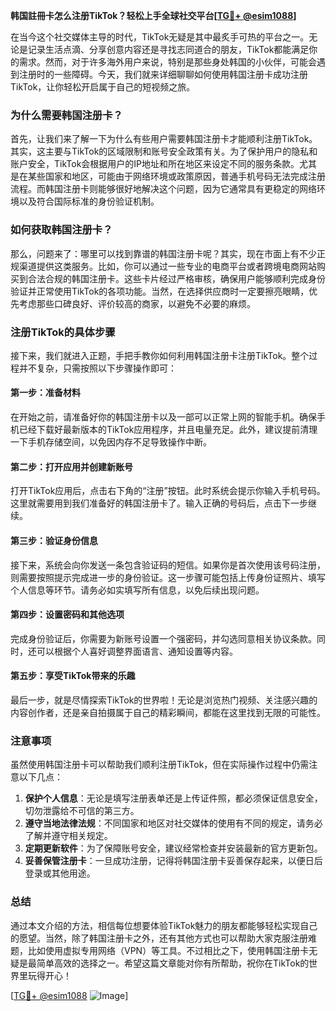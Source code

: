 **韩国註冊卡怎么注册TikTok？轻松上手全球社交平台[[TG💪+ @esim1088](https://t.me/s/esim1088)]**

在当今这个社交媒体主导的时代，TikTok无疑是其中最炙手可热的平台之一。无论是记录生活点滴、分享创意内容还是寻找志同道合的朋友，TikTok都能满足你的需求。然而，对于许多海外用户来说，特别是那些身处韩国的小伙伴，可能会遇到注册时的一些障碍。今天，我们就来详细聊聊如何使用韩国注册卡成功注册TikTok，让你轻松开启属于自己的短视频之旅。

### 为什么需要韩国注册卡？

首先，让我们来了解一下为什么有些用户需要韩国注册卡才能顺利注册TikTok。其实，这主要与TikTok的区域限制和账号安全政策有关。为了保护用户的隐私和账户安全，TikTok会根据用户的IP地址和所在地区来设定不同的服务条款。尤其是在某些国家和地区，可能由于网络环境或政策原因，普通手机号码无法完成注册流程。而韩国注册卡则能够很好地解决这个问题，因为它通常具有更稳定的网络环境以及符合国际标准的身份验证机制。

### 如何获取韩国注册卡？

那么，问题来了：哪里可以找到靠谱的韩国注册卡呢？其实，现在市面上有不少正规渠道提供这类服务。比如，你可以通过一些专业的电商平台或者跨境电商网站购买到合法合规的韩国注册卡。这些卡片经过严格审核，确保用户能够顺利完成身份验证并正常使用TikTok的各项功能。当然，在选择供应商时一定要擦亮眼睛，优先考虑那些口碑良好、评价较高的商家，以避免不必要的麻烦。

### 注册TikTok的具体步骤

接下来，我们就进入正题，手把手教你如何利用韩国注册卡注册TikTok。整个过程并不复杂，只需按照以下步骤操作即可：

#### 第一步：准备材料
在开始之前，请准备好你的韩国注册卡以及一部可以正常上网的智能手机。确保手机已经下载好最新版本的TikTok应用程序，并且电量充足。此外，建议提前清理一下手机存储空间，以免因内存不足导致操作中断。

#### 第二步：打开应用并创建新账号
打开TikTok应用后，点击右下角的“注册”按钮。此时系统会提示你输入手机号码。这里就需要用到我们准备好的韩国注册卡了。输入正确的号码后，点击下一步继续。

#### 第三步：验证身份信息
接下来，系统会向你发送一条包含验证码的短信。如果你是首次使用该号码注册，则需要按照提示完成进一步的身份验证。这一步骤可能包括上传身份证照片、填写个人信息等环节。请务必如实填写所有信息，以免后续出现问题。

#### 第四步：设置密码和其他选项
完成身份验证后，你需要为新账号设置一个强密码，并勾选同意相关协议条款。同时，还可以根据个人喜好调整界面语言、通知设置等内容。

#### 第五步：享受TikTok带来的乐趣
最后一步，就是尽情探索TikTok的世界啦！无论是浏览热门视频、关注感兴趣的内容创作者，还是亲自拍摄属于自己的精彩瞬间，都能在这里找到无限的可能性。

### 注意事项

虽然使用韩国注册卡可以帮助我们顺利注册TikTok，但在实际操作过程中仍需注意以下几点：

1. **保护个人信息**：无论是填写注册表单还是上传证件照，都必须保证信息安全，切勿泄露给不可信的第三方。
2. **遵守当地法律法规**：不同国家和地区对社交媒体的使用有不同的规定，请务必了解并遵守相关规定。
3. **定期更新软件**：为了保障账号安全，建议经常检查并安装最新的官方更新包。
4. **妥善保管注册卡**：一旦成功注册，记得将韩国注册卡妥善保存起来，以便日后登录或其他用途。

### 总结

通过本文介绍的方法，相信每位想要体验TikTok魅力的朋友都能够轻松实现自己的愿望。当然，除了韩国注册卡之外，还有其他方式也可以帮助大家克服注册难题，比如使用虚拟专用网络（VPN）等工具。不过相比之下，使用韩国注册卡无疑是最简单高效的选择之一。希望这篇文章能对你有所帮助，祝你在TikTok的世界里玩得开心！

[[TG💪+ @esim1088](https://t.me/s/esim1088) ![Image](https://i.postimg.cc/4NQfJmqS/Snipaste-2025-05-13-00-14-12.png)]
